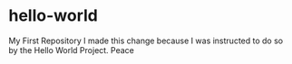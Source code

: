 # hello-world
My First Repository
I made this change because I was instructed to do so by the Hello World Project.
Peace
